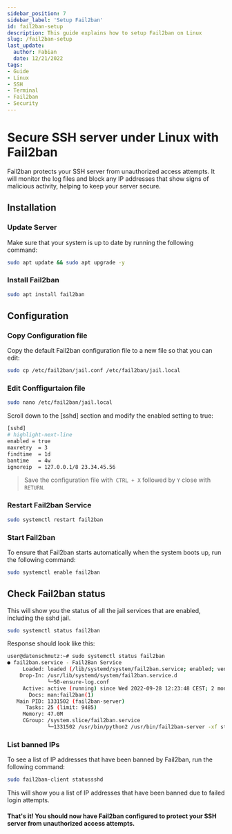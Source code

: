 ```yaml
---
sidebar_position: 7
sidebar_label: 'Setup Fail2ban'
id: fail2ban-setup
description: This guide explains how to setup Fail2ban on Linux
slug: /fail2ban-setup
last_update:
  author: Fabian
  date: 12/21/2022
tags:
- Guide
- Linux
- SSH
- Terminal
- Fail2ban
- Security 
---
```


# Secure SSH server under Linux with Fail2ban

Fail2ban protects your SSH server from unauthorized access attempts. It will monitor the log files and block any IP addresses that show signs of malicious activity, helping to keep your server secure.

## Installation

### Update Server
Make sure that your system is up to date by running the following command:

```bash
sudo apt update && sudo apt upgrade -y
```

### Install Fail2ban

```bash
sudo apt install fail2ban
```

## Configuration

### Copy Configuration file
Copy the default Fail2ban configuration file to a new file so that you can edit:

```bash
sudo cp /etc/fail2ban/jail.conf /etc/fail2ban/jail.local
```

### Edit Conffigurtaion file

```bash
sudo nano /etc/fail2ban/jail.local
```

Scroll down to the [sshd] section and modify the enabled setting to true:

```bash
[sshd]
# highlight-next-line
enabled = true
maxretry  = 3
findtime  = 1d
bantime   = 4w
ignoreip  = 127.0.0.1/8 23.34.45.56
```

> Save the configuration file with` CTRL + X` followed by `Y` close with `RETURN`.

### Restart Fail2ban Service

```bash
sudo systemctl restart fail2ban
```

### Start Fail2ban
To ensure that Fail2ban starts automatically when the system boots up, run the following command:

```bash
sudo systemctl enable fail2ban
```

## Check Fail2ban status

This will show you the status of all the jail services that are enabled, including the sshd jail.

```bash
sudo systemctl status fail2ban
```

Response should look like this:

```bash
user@datenschmutz:~# sudo systemctl status fail2ban
● fail2ban.service - Fail2Ban Service
     Loaded: loaded (/lib/systemd/system/fail2ban.service; enabled; vendor pres>
    Drop-In: /usr/lib/systemd/system/fail2ban.service.d
             └─50-ensure-log.conf
     Active: active (running) since Wed 2022-09-28 12:23:48 CEST; 2 months 23 d>
       Docs: man:fail2ban(1)
   Main PID: 1331502 (fail2ban-server)
      Tasks: 25 (limit: 9485)
     Memory: 47.0M
     CGroup: /system.slice/fail2ban.service
             └─1331502 /usr/bin/python2 /usr/bin/fail2ban-server -xf start
```

### List banned IPs

To see a list of IP addresses that have been banned by Fail2ban, run the following command:

```bash
sudo fail2ban-client statussshd
```

This will show you a list of IP addresses that have been banned due to failed login attempts.

#### That's it! You should now have Fail2ban configured to protect your SSH server from unauthorized access attempts.

